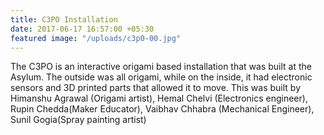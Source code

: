```yaml
---
title: C3PO Installation
date: 2017-06-17 16:57:00 +05:30
featured image: "/uploads/c3p0-00.jpg"
---
```


The C3PO is an interactive origami based installation that was built at the Asylum. The outside was all origami, while on the inside, it had electronic sensors and 3D printed parts that allowed it to move. 
This was built by Himanshu Agrawal (Origami artist), Hemal Chelvi (Electronics engineer), Rupin Chedda(Maker Educator), Vaibhav Chhabra (Mechanical Engineer), Sunil Gogia(Spray painting artist) 